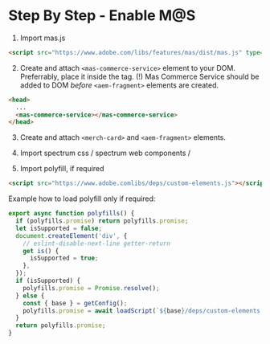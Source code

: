 # Step By Step - Enable M@S

1. Import mas.js
```html
<script src="https://www.adobe.com/libs/features/mas/dist/mas.js" type="module"></script>
```

2. Create and attach `<mas-commerce-service>` element to your DOM. Preferrably, place it inside the <head> tag. 
(!) Mas Commerce Service should be added to DOM *before* `<aem-fragment>` elements are created.
```html
<head>
  ...
  <mas-commerce-service></mas-commerce-service>
</head>  
```

3. Create and attach `<merch-card>` and `<aem-fragment>` elements.

4. Import spectrum css / spectrum web components / 

5. Import polyfill, if required
```html
<script src="https://www.adobe.comlibs/deps/custom-elements.js"></script>
```
Example how to load polyfill only if required:
```js
export async function polyfills() {
  if (polyfills.promise) return polyfills.promise;
  let isSupported = false;
  document.createElement('div', {
    // eslint-disable-next-line getter-return
    get is() {
      isSupported = true;
    },
  });
  if (isSupported) {
    polyfills.promise = Promise.resolve();
  } else {
    const { base } = getConfig();
    polyfills.promise = await loadScript(`${base}/deps/custom-elements.js`);
  }
  return polyfills.promise;
}
```
